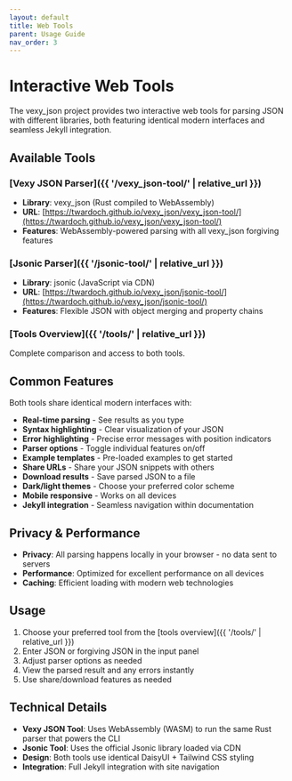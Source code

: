 ```yaml
---
layout: default
title: Web Tools
parent: Usage Guide
nav_order: 3
---
```


# Interactive Web Tools

The vexy_json project provides two interactive web tools for parsing JSON with different libraries, both featuring identical modern interfaces and seamless Jekyll integration.

## Available Tools

### [Vexy JSON Parser]({{ '/vexy_json-tool/' | relative_url }})
- **Library**: vexy_json (Rust compiled to WebAssembly)
- **URL**: [https://twardoch.github.io/vexy_json/vexy_json-tool/](https://twardoch.github.io/vexy_json/vexy_json-tool/)
- **Features**: WebAssembly-powered parsing with all vexy_json forgiving features

### [Jsonic Parser]({{ '/jsonic-tool/' | relative_url }})
- **Library**: jsonic (JavaScript via CDN)
- **URL**: [https://twardoch.github.io/vexy_json/jsonic-tool/](https://twardoch.github.io/vexy_json/jsonic-tool/)
- **Features**: Flexible JSON with object merging and property chains

### [Tools Overview]({{ '/tools/' | relative_url }})
Complete comparison and access to both tools.

## Common Features

Both tools share identical modern interfaces with:

- **Real-time parsing** - See results as you type
- **Syntax highlighting** - Clear visualization of your JSON
- **Error highlighting** - Precise error messages with position indicators
- **Parser options** - Toggle individual features on/off
- **Example templates** - Pre-loaded examples to get started
- **Share URLs** - Share your JSON snippets with others
- **Download results** - Save parsed JSON to a file
- **Dark/light themes** - Choose your preferred color scheme
- **Mobile responsive** - Works on all devices
- **Jekyll integration** - Seamless navigation within documentation

## Privacy & Performance

- **Privacy**: All parsing happens locally in your browser - no data sent to servers
- **Performance**: Optimized for excellent performance on all devices
- **Caching**: Efficient loading with modern web technologies

## Usage

1. Choose your preferred tool from the [tools overview]({{ '/tools/' | relative_url }})
2. Enter JSON or forgiving JSON in the input panel
3. Adjust parser options as needed
4. View the parsed result and any errors instantly
5. Use share/download features as needed

## Technical Details

- **Vexy JSON Tool**: Uses WebAssembly (WASM) to run the same Rust parser that powers the CLI
- **Jsonic Tool**: Uses the official Jsonic library loaded via CDN
- **Design**: Both tools use identical DaisyUI + Tailwind CSS styling
- **Integration**: Full Jekyll integration with site navigation